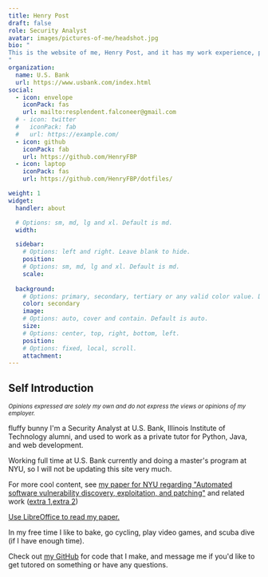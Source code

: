 ```yaml
---
title: Henry Post
draft: false
role: Security Analyst
avatar: images/pictures-of-me/headshot.jpg
bio: "
This is the website of me, Henry Post, and it has my work experience, personal projects, and general info about me.
"
organization:
  name: U.S. Bank
  url: https://www.usbank.com/index.html
social:
  - icon: envelope
    iconPack: fas
    url: mailto:resplendent.falconeer@gmail.com
  # - icon: twitter
  #   iconPack: fab
  #   url: https://example.com/
  - icon: github
    iconPack: fab
    url: https://github.com/HenryFBP
  - icon: laptop
    iconPack: fas
    url: https://github.com/HenryFBP/dotfiles/

weight: 1
widget:
  handler: about

  # Options: sm, md, lg and xl. Default is md.
  width:

  sidebar:
    # Options: left and right. Leave blank to hide.
    position:
    # Options: sm, md, lg and xl. Default is md.
    scale:
  
  background:
    # Options: primary, secondary, tertiary or any valid color value. Default is primary.
    color: secondary
    image:
    # Options: auto, cover and contain. Default is auto.
    size:
    # Options: center, top, right, bottom, left.
    position:
    # Options: fixed, local, scroll.
    attachment: 
---
```


## Self Introduction

<i><small>Opinions expressed are solely my own and do not express the views or opinions of my employer.</small></i> 

fluffy bunny I'm a Security Analyst at U.S. Bank, Illinois Institute of Technology alumni, and used to work as a private tutor for Python, Java, and web development.

Working full time at U.S. Bank currently and doing a master's program at NYU, so I will not be updating this site very much.

For more cool content, see [my paper for NYU regarding "Automated software vulnerability discovery, exploitation, and patching"](https://github.com/HenryFBP/NYU-CS-GY-6813/blob/master/paper/papers/final/Henry%20Post%20-%20NYU-CS-GY-6813%20-%20Automated%20software%20vulnerability%20discovery%2C%20exploitation%2C%20and%20patching%20-%20Combined%20Paper.fodt) and related work ([extra 1](https://github.com/HenryFBP/NYU-CS-GY-6813),[extra 2](https://github.com/HenryFBP/NYU-CS-GY-6813-research-paper-work))

[Use LibreOffice to read my paper.](https://www.libreoffice.org/)

In my free time I like to bake, go cycling, play video games, and scuba dive (if I have enough time).

Check out <u>[my GitHub](https://github.com/HenryFBP/)</u> for code that I make, and message me if you'd like to get tutored on something or have any questions.
